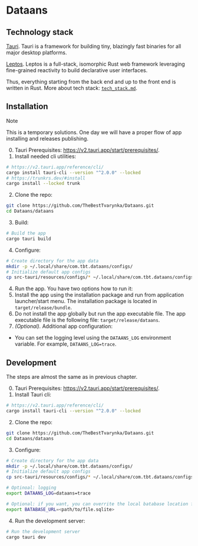 # Dataans

## Technology stack

[Tauri](https://tauri.app/). Tauri is a framework for building tiny, blazingly fast binaries for all major desktop platforms.

[Leptos](https://leptos.dev/). Leptos is a full-stack, isomorphic Rust web framework leveraging fine-grained reactivity to build declarative user interfaces.

Thus, everything starting from the back end and up to the front end is written in Rust. More about tech stack: [`tech_stack.md`](/doc/tech_stack.md).

## Installation

> [!NOTE]  
> This is a temporary solutions. One day we will have a proper flow of app installing and releases publishing.

0. Tauri Prerequisites: https://v2.tauri.app/start/prerequisites/.
1. Install needed cli utilities:
```bash
# https://v2.tauri.app/reference/cli/
cargo install tauri-cli --version "^2.0.0" --locked
# https://trunkrs.dev/#install
cargo install --locked trunk
```
2. Clone the repo:
```bash
git clone https://github.com/TheBestTvarynka/Dataans.git
cd Dataans/dataans
```
3. Build:
```bash
# Build the app
cargo tauri build
```
4. Configure:
```bash
# Create directory for the app data
mkdir -p ~/.local/share/com.tbt.dataans/configs/
# Initialize default app configs
cp src-tauri/resources/configs/* ~/.local/share/com.tbt.dataans/configs/
```
4. Run the app. You have two options how to run it:
  1. Install the app using the installation package and run from application launcher/start menu. The installation package is located in `target/release/bundle`.
  2. Do not install the app globally but run the app executable file. The app executable file is the following file: `target/release/dataans`.
5. _(Optional)._ Additional app configuration:
  * You can set the logging level using the `DATAANS_LOG` environment variable. For example, `DATAANS_LOG=trace`.

## Development

The steps are almost the same as in previous chapter.

0. Tauri Prerequisites: https://v2.tauri.app/start/prerequisites/.
1. Install Tauri cli:
  ```bash
  # https://v2.tauri.app/reference/cli/
  cargo install tauri-cli --version "^2.0.0" --locked
  ```
2. Clone the repo:
  ```bash
  git clone https://github.com/TheBestTvarynka/Dataans.git
  cd Dataans/dataans
  ```
3. Configure:
  ```bash
  # Create directory for the app data
  mkdir -p ~/.local/share/com.tbt.dataans/configs/
  # Initialize default app configs
  cp src-tauri/resources/configs/* ~/.local/share/com.tbt.dataans/configs/

  # Optinoal: logging
  export DATAANS_LOG=dataans=trace

  # Optional: if you want, you can overrite the local batabase location file with the environment variable:
  export BATABASE_URL=<path/to/file.sqlite>
  ```
4. Run the development server:
  ```bash
  # Run the development server
  cargo tauri dev
  ```

